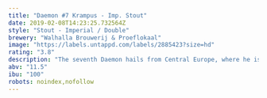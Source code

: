 ```yaml
---
title: "Daemon #7 Krampus - Imp. Stout"
date: 2019-02-08T14:23:25.732564Z
style: "Stout - Imperial / Double"
brewery: "Walhalla Brouwerij & Proeflokaal"
image: "https://labels.untappd.com/labels/2885423?size=hd"
rating: "3.8"
description: "The seventh Daemon hails from Central Europe, where he is the scary sidekick to Sinterklaas. Naughty children will be carried off in his pouch, whence they are never seen or heard from again. This imperial stout is black as night and heavy in flavor. We added roasted coffee beans and vanilla pods to lure you in with seductive aromas, before the heavy roast and 11,5 % knocks you out."
abv: "11.5"
ibu: "100"
robots: noindex,nofollow
---
```

